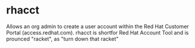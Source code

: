 rhacct
======

Allows an org admin to create a user account within the Red Hat Customer Portal (access.redhat.com). rhacct is shortfor Red Hat Account Tool and is prounced "racket", as "turn down that racket"
